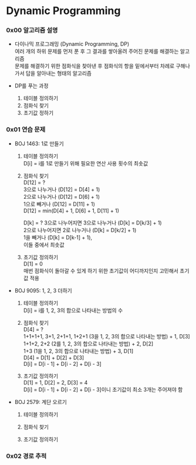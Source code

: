 # Dynamic Programming

### 0x00 알고리즘 설명
- 다이나믹 프로그래밍 (Dynamic Programming, DP)  
여러 개의 하위 문제를 먼저 푼 후 그 결과를 쌓아올려 주어진 문제를 해결하는 알고리즘  
문제를 해결하기 위한 점화식을 찾아낸 후 점화식의 항을 밑에서부터 차례로 구해나가서 답을 알아내는 형태의 알고리즘

- DP를 푸는 과정
    1. 테이블 정의하기
    2. 점화식 찾기
    3. 초기값 정하기

### 0x01 연습 문제
- BOJ 1463: 1로 만들기
    1. 테이블 정의하기  
        D[i] = i를 1로 만들기 위해 필요한 연산 사용 횟수의 최솟값
    2. 점화식 찾기  
        D[12] = ?  
        3으로 나누거나 (D[12] = D[4] + 1)  
        2으로 나누거나 (D[12] = D[6] + 1)  
        1으로 빼거나 (D[12] = D[11] + 1)  
        D[12] = min(D[4] + 1, D[6] + 1, D[11] + 1)  

        D[k] = ?
        3으로 나누어지면 3으로 나누거나 (D[k] = D[k/3] + 1)  
        2으로 나누어지면 2로 나누거나 (D[k] = D[k/2] + 1)  
        1을 빼거나 (D[k] = D[k-1] + 1),  
        이들 중에서 최솟값
    
    3. 초기값 정의하기  
        D[1] = 0  
        매번 점화식이 돌아갈 수 있게 하기 위한 초기값이 어디까지인지 고민해서 초기값 적용

- BOJ 9095: 1, 2, 3 더하기
    1. 테이블 정의하기  
        D[i] = i를 1, 2, 3의 합으로 나타내는 방법의 수

    2. 점화식 찾기  
        D[4] = ?  
        1+1+1+1, 3+1, 2+1+1, 1+2+1 (3을 1, 2, 3의 합으로 나타내는 방법) + 1, D[3]  
        1+1+2, 2+2 (2를 1, 2, 3의 합으로 나타내는 방법) + 2, D[2]  
        1+3 (1을 1, 2, 3의 합으로 나타내는 방법) + 3, D[1]  
        D[4] = D[1] + D[2] + D[3]  
        D[i] = D[i - 1] + D[i - 2] + D[i - 3]

    3. 초기값 정의하기  
        D[1] = 1, D[2] = 2, D[3] = 4  
        D[i] = D[i - 1] + D[i - 2] + D[i - 3]이니 초기값이 최소 3개는 주어져야 함

- BOJ 2579: 계단 오르기
    1. 테이블 정의하기  

    2. 점화식 찾기  
    3. 초기값 정의하기  

### 0x02 경로 추적
